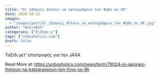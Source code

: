 ```yaml
---
title: "Οι Ιάπωνες θέλουν να καταγράψουν τον Φόβο σε 8K"
date: 2020-10-12
images:
  - "images/post/Οι_Ιάπωνες_θέλουν_να_καταγράψουν_τον_Φόβο_σε_8K.jpg"
author: "AstroBot"
categories: ["Ειδήσεις"]
tags: ["unboxholics.com"]
draft: false
---
```


Ταξίδι μετ’ επιστροφής για την JAXA

Read More at: https://unboxholics.com/news/tech/79024-oi-iapones-theloun-na-katagrapsoun-ton-fovo-se-8k
